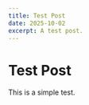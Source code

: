 ```yaml
---
title: Test Post
date: 2025-10-02
excerpt: A test post.
---
```

# Test Post
This is a simple test.